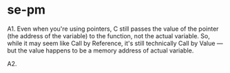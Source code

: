 # se-pm

A1. Even when you're using pointers, C still passes the value of the pointer (the address of the variable) to the function, not the actual variable. So, while it may seem like Call by Reference, it's still technically Call by Value — but the value happens to be a memory address of actual variable.

A2. 
